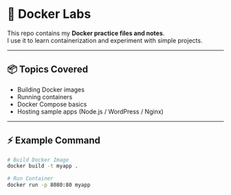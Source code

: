 # 🐳 Docker Labs

This repo contains my **Docker practice files and notes**.  
I use it to learn containerization and experiment with simple projects.  

---

## 📦 Topics Covered
- Building Docker images  
- Running containers  
- Docker Compose basics  
- Hosting sample apps (Node.js / WordPress / Nginx)  

---

## ⚡ Example Command
```bash
# Build Docker Image
docker build -t myapp .

# Run Container
docker run -p 8080:80 myapp
